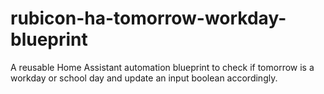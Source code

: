 # rubicon-ha-tomorrow-workday-blueprint
 A reusable Home Assistant automation blueprint to check if tomorrow is a workday or school day and update an input boolean accordingly.
